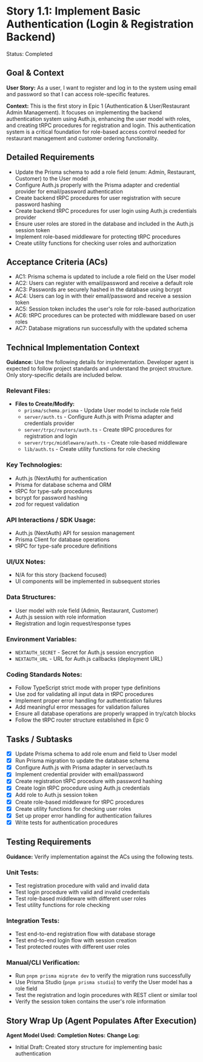 # Story 1.1: Implement Basic Authentication (Login & Registration Backend)

Status: Completed

## Goal & Context

**User Story:** As a user, I want to register and log in to the system using email and password so that I can access role-specific features.

**Context:** This is the first story in Epic 1 (Authentication & User/Restaurant Admin Management). It focuses on implementing the backend authentication system using Auth.js, enhancing the user model with roles, and creating tRPC procedures for registration and login. This authentication system is a critical foundation for role-based access control needed for restaurant management and customer ordering functionality.

## Detailed Requirements

- Update the Prisma schema to add a role field (enum: Admin, Restaurant, Customer) to the User model
- Configure Auth.js properly with the Prisma adapter and credential provider for email/password authentication
- Create backend tRPC procedures for user registration with secure password hashing
- Create backend tRPC procedures for user login using Auth.js credentials provider
- Ensure user roles are stored in the database and included in the Auth.js session token
- Implement role-based middleware for protecting tRPC procedures
- Create utility functions for checking user roles and authorization

## Acceptance Criteria (ACs)

- AC1: Prisma schema is updated to include a role field on the User model
- AC2: Users can register with email/password and receive a default role
- AC3: Passwords are securely hashed in the database using bcrypt
- AC4: Users can log in with their email/password and receive a session token
- AC5: Session token includes the user's role for role-based authorization
- AC6: tRPC procedures can be protected with middleware based on user roles
- AC7: Database migrations run successfully with the updated schema

## Technical Implementation Context

**Guidance:** Use the following details for implementation. Developer agent is expected to follow project standards and understand the project structure. Only story-specific details are included below.

### Relevant Files:

- **Files to Create/Modify:**
  - `prisma/schema.prisma` - Update User model to include role field
  - `server/auth.ts` - Configure Auth.js with Prisma adapter and credentials provider
  - `server/trpc/routers/auth.ts` - Create tRPC procedures for registration and login
  - `server/trpc/middleware/auth.ts` - Create role-based middleware
  - `lib/auth.ts` - Create utility functions for role checking

### Key Technologies:

- Auth.js (NextAuth) for authentication
- Prisma for database schema and ORM
- tRPC for type-safe procedures
- bcrypt for password hashing
- zod for request validation

### API Interactions / SDK Usage:

- Auth.js (NextAuth) API for session management
- Prisma Client for database operations
- tRPC for type-safe procedure definitions

### UI/UX Notes:

- N/A for this story (backend focused)
- UI components will be implemented in subsequent stories

### Data Structures:

- User model with role field (Admin, Restaurant, Customer)
- Auth.js session with role information
- Registration and login request/response types

### Environment Variables:

- `NEXTAUTH_SECRET` - Secret for Auth.js session encryption
- `NEXTAUTH_URL` - URL for Auth.js callbacks (deployment URL)

### Coding Standards Notes:

- Follow TypeScript strict mode with proper type definitions
- Use zod for validating all input data in tRPC procedures
- Implement proper error handling for authentication failures
- Add meaningful error messages for validation failures
- Ensure all database operations are properly wrapped in try/catch blocks
- Follow the tRPC router structure established in Epic 0

## Tasks / Subtasks

- [x] Update Prisma schema to add role enum and field to User model
- [x] Run Prisma migration to update the database schema
- [x] Configure Auth.js with Prisma adapter in server/auth.ts
- [x] Implement credential provider with email/password
- [x] Create registration tRPC procedure with password hashing
- [x] Create login tRPC procedure using Auth.js credentials
- [x] Add role to Auth.js session token
- [x] Create role-based middleware for tRPC procedures
- [x] Create utility functions for checking user roles
- [x] Set up proper error handling for authentication failures
- [x] Write tests for authentication procedures

## Testing Requirements

**Guidance:** Verify implementation against the ACs using the following tests.

### Unit Tests:

- Test registration procedure with valid and invalid data
- Test login procedure with valid and invalid credentials
- Test role-based middleware with different user roles
- Test utility functions for role checking

### Integration Tests:

- Test end-to-end registration flow with database storage
- Test end-to-end login flow with session creation
- Test protected routes with different user roles

### Manual/CLI Verification:

- Run `pnpm prisma migrate dev` to verify the migration runs successfully
- Use Prisma Studio (`pnpm prisma studio`) to verify the User model has a role field
- Test the registration and login procedures with REST client or similar tool
- Verify the session token contains the user's role information

## Story Wrap Up (Agent Populates After Execution)

**Agent Model Used:**
**Completion Notes:**
**Change Log:**

- Initial Draft: Created story structure for implementing basic authentication

